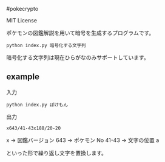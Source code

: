 #pokecrypto

MIT License

ポケモンの図鑑解説を用いて暗号を生成するプログラムです。

```
python index.py 暗号化する文字列
```

暗号化する文字列は現在ひらがなのみサポートしています。

## example

入力

```
python index.py ぽけもん
```

出力

```
x643/41-43x188/20-20
```

x -> 図鑑バージョン
643 -> ポケモン No
41-43 -> 文字の位置
a

といった形で繰り返し文字を置換します。
